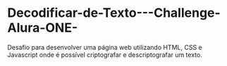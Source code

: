 # Decodificar-de-Texto---Challenge-Alura-ONE-
Desafio para desenvolver uma página web utilizando HTML, CSS e Javascript onde é possível criptografar e descriptografar um texto.
